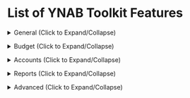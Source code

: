 <!-- THIS FILE IS GENERATED THERE IS NO NEED TO ADD YOUR FEATURE TO THIS LIST -->
# List of YNAB Toolkit Features

<details><summary>General (Click to Expand/Collapse)</summary>

## Account Name Height
Makes the account names smaller so that you can see more of the account names and fit more on the screen.

## Better scrollbars
Provides smaller and cleaner scrollbars across the application.

## Budget Quick Switch
Adds the list of budgets to the Open Budget dropdown so you don't have to navigate to the 'Open Budget' page to switch budgets.

## Collapsable Side Menu
Adds a button that can collapse the menu on the left so you can see more of your accounts or budget data.

## Colour Blind Mode
Changes colours like red, yellow and green in the interface to colours and shapes that are more easily distinguishable by colourblind people.

## Hide Edit Account Button
Allows you to hide the edit account button to help prevent accidentally clicking on it.

## Hide Account Balances
Allows you to hide account type totals and/or account balances.

## Hide Help (?) Button
This feature hides the blue help (?) button in the bottom right corner of the screen. View the account-options popup (click your e-mail in the bottom left) to show or hide the help button.

## Hide Referral Banner
YNAB shows a "Share YNAB, Get YNAB free" banner. If you'd rather not see this banner, you can turn this feature on to hide it.

## Interface Font
Select a font from the Google Fonts library.

## Localization of YNAB
Localization of interface.

## Navigation Tabs Height
Makes the navigation tabs (Budget, Reports, etc) smaller, and with less padding, so that you can see more of the sidebar on the screen.

## Printing Improvements
Changes print styles so budget and account sections can be easily printed. Due to the number of columns, the account section should be printed using landscape orientation.

## Privacy Mode
Obscures dollar amounts everywhere until hovered. In toggle mode, a lock icon will appear to the right of your budget name in the top left corner of YNAB. Click to enable or disable privacy mode.

## Reports
Adds a button to the side bar to access reports. Net Worth, Spending By Category, and Income vs. Expense are all available reports.

## Show Import Notifications in Sidebar
Display a notification in the sidebar when there are transactions to be imported.

## Show Intercom
It's easy to just click 'X' on the intercom announcements when they show up and forget to read what was there. This feature add an option to the account-options popup (click your e-mail at the bottom left of the screen) to show the intercom again.

## Square Negative Mode
Changes the round borders on all negative numbers to square. Helps them become more of an eyesore so you want to get rid of them!</details>
<details><summary>Budget (Click to Expand/Collapse)</summary>

## Add "Enter" Shortcut to the Move Popup
Pressing Enter in the Move Popup acts like clicking the OK button, instead of losing focus or doing nothing.

## Add Copy Transactions button to the Category Popup
Adds a button to the category activity popup to allow you to copy the transactions to the clipboard (able to be pasted into a spreadsheet app).

## Add Goals Indication
Add indicators for subcategories with goals. Types: (M)onthly goal,  target by (D)ate goal, (T)arget without date, and (U)pcoming transactions.

## Add Pacing to the Budget
Add a column for 'pacing' which shows you how much money you've spent based on how far you are through the month. Note that clicking on the pacing value will toggle emphasis, allowing you to selectively enable the feature per category.

## Allow Resizing of Inspector
Adds a button to the Budget Toolbar that allows resizing the Budget Inspector to predetermined widths of 33% (YNAB default), 25%, 20% or 15%. Note that smaller values maybe not be suitable on small screens.

## Budget Rows Progress Bars
Add progress bars and a vertical bar that shows how far you are through the month to category rows.

## Credit Card Emoji
Adds a credit card emoji 💳 to the "Credit Card Payments" category.

## Current Month Indicator
Changes the header bar's background color to a lighter blue when viewing the current month to better differentiate between months.

## Days of Buffering History Lookup
How old transactions should be used for average daily outflow calculation.

## Days of Buffering Metric
This calculation shows how long your money would likely last if you never earned another cent based on your average spending. We know that no month is 'average' but this should give you some idea of how much of a buffer you have. Equal to budget accounts total divided by the average daily outflow. That comes from sum of all outflow transactions from on budget accounts only divided by the age of budget in days. You can also change the number of days taken into account by this metric with the 'Days of Buffering History Lookup' setting.

## Display Target Goal Amount And Overbudget Warning
Adds a 'Goal' column which displays the target goal amount for every category with a goal, and a warning in red if you have budgeted beyond your goal.

## Display Total Monthly Goals
Adds a 'Total Monthly Goals' to the budget inspector, which displays the total amount of monthly funding goals.

## Goal Indicator Warning Color
Change the orange goal underfunded warning to blue, to better differentiate it from credit card overspending.

## Height of Budget Rows
Makes the budget rows skinnier than the default YNAB style so that you can fit more on the screen.

## Hide Age of Money Calculation
Hides the Age of Money calculation. Some users find it's not relevant or helpful for them, so they'd rather hide it. NOTE: YNAB will continue to run its Age of Money calculations, so the data will be up to date if you decide to show it again.

## Highlight all Negative Category Balances Red
Ensure all negative balances are highlighted red instead of yellow, even with credit card spending.

## Income From Last Month
Show total of incoming transactions for last month in the header.

## Make the Categories Dropdown Larger
The Categories Dropdown that shows in the move money modal is quite small. Show more categories if the page real estate allows for it.

## Paid in Full Credit Card Assist
Highlights credit card category balances with a yellow warning if the balance of the category does not match the account balance. Adds a button to the Inspector to rectify the difference.

## Remove Zero and Negative Categories When Covering Over-Budgeting

Default YNAB behaviour is to show these categories when covering overbudgeting, but since they've got no money in them they won't help you. Let's clean up the menu.


## Seamless Budget Header
Remove the borders between selected month, funds and Age of Money in the budget header.

## Show Upcoming Transaction Total
Adds the total of upcoming transactions alongside activity for each category.

## Stealing From Future Alert
Highlights "Budget Next Month" red when you've gone negative as some point in the future.

## To Be Budgeted Warning
Changes the 'To Be Budgeted' background color to yellow if there is unallocated money left to be budgeted.

## Toggle All Master Categories Open/Close
Adds a button to the Budget Toolbar to open or close all master categories at once.

## Unhighlight all Positive Category Balances
Removes the highlight colour from positive (or zero) category balances and colours positive balances green instead.

## Warn When Clicking a Quick Budget Option
When this feature is activated, there will be a warning if you have already budgeted something.

## Warn When Target Balance is Not Reached
Will highlight balances of categories with Target Balances that have not yet been met.

## Width of Category Popup
Makes the screen that pops up when you click on activity from a budget category wider so you can see more details of the transactions listed.

## Width of Monthly Notes Popup
Makes the screen that pops up when you click on 'Enter a note...' below the month name wider so you can add more text.</details>
<details><summary>Accounts (Click to Expand/Collapse)</summary>

## Add Auto-Distribute Button To Split Transactions
Allows you to distribute the remaining amount in a split transaction proportionally to sub-transactions

## Add Check Number Column
Adds the check number column to your account view.

## Add Split Transaction Keyboard Shortcut
Instead of clicking the Split button, type 'split' in the category input to automatically create a new split transaction.

## Add a Toggle Splits Button to the Account(s) toolbar
Clicking the Toggle Splits button shows or hides all sub-transactions within all split transactions. *__Note__: you must toggle splits open before editing a split transaction!*

## Auto Adjust Split Transactions
When entering split transactions, each additional split will be auto-filled with the current remaining amount.

## Change Behaviour of Enter Key When Adding Transactions
When you press enter while adding transactions, the default behaviour is 'Save and add another'. This option changes it to just 'Save'.

## Clear Selection
Adds an option to the transaction edit drop-down menu to clear the current selection.

## Easy Transaction Approval
Quickly approve scheduled or linked transactions by selecting the transaction(s) and pressing 'a' or 'enter' on your keyboard. Alternately, approve single scheduled or linked transactions by right clicking on the blue 'i' or link icon.

## Emphasize Outflows
Make values in the outflow column red and put them in parenthesis.

## First Day of the Week in Calendar
Change the first day of the week when viewing the calendar.

## Height of Rows in Account Register
Change the height of transaction rows so more of them are displayed on the screen.

## Larger Clickable Area for Icons
Makes the uncleared, cleared and reconciled icons easier to select.

## Make Column Widths Adjustable
Allows you to drag the columns to make them different sizes.

## Reconciled Text Colour
Makes the text on reconciled transactions appear in a more obvious colour of your choosing.

## Set Custom Flag Names (with Tooltips)
Adds the ability to set custom flag names. Tooltip for the flag name will only be visible when the cursor is hovered over the flag. *__Note__: Custom flag names are stored locally in the browser in which they are set and will __not__ be carried over to other browsers/computers. Custom flag names will be lost if browser data is cleared.*

## Show Available Category Balance on Hover
Adds the total available balance to the category tooltip on each row in the Accounts register.

## Show Menu When Right Clicking On Transaction
Right clicking on a transaction will show the contextual menu, allowing easy access to the Edit menu options.

## Show Running Balance
Adds a running balance column to the accounts page (does not appear on All Accounts View)

## Show Spare Change
"Imagine if you paid for all purchases in whole dollars. Shows a total of the spare change you would accumulate for the selected outflow transactions.

## Striped Transaction Rows
Shows a light gray background on every other transaction row.

## Swap cleared and flagged columns
Place the Cleared column on the left and the Flagged column on the right sides of an account screen.

## Toggle Scheduled and Reconciled Transaction Buttons
Easily show and hide scheduled and reconciled transactions with one click.</details>
<details><summary>Reports (Click to Expand/Collapse)</summary>

## Compact Income vs. Expense
Modifies styling of the Income vs. Expense report so it doesn't use too much white space on the page.

## Highlight Income vs Expense Row on Hover
Provides a highlight over the currently hovered row on the native YNAB Income vs Expense report.

## View Zero as Empty
If a cell is zero, replace it with an empty cell so it is easier to focus on non-zero cells. "Total" rows are not modified.</details>
<details><summary>Advanced (Click to Expand/Collapse)</summary>

## Disable Toolkit for YNAB
Turn all features on and off with a single switch.</details>